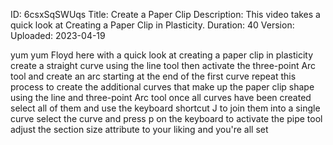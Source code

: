 ID: 6csxSqSWUqs
Title: Create a Paper Clip
Description: This video takes a quick look at Creating a Paper Clip in Plasticity.
Duration: 40
Version: 
Uploaded: 2023-04-19

yum yum
Floyd here with a quick look at creating
a paper clip in plasticity create a
straight curve using the line tool then
activate the three-point Arc tool and
create an arc starting at the end of the
first curve repeat this process to
create the additional curves that make
up the paper clip shape using the line
and three-point Arc tool once all curves
have been created
select all of them and use the keyboard
shortcut J to join them into a single
curve select the curve and press p on
the keyboard to activate the pipe tool
adjust the section size attribute to
your liking and you're all set
